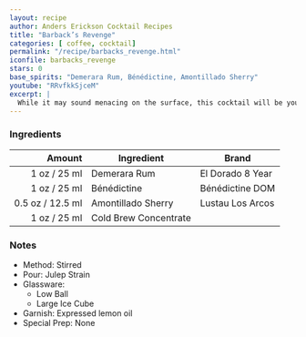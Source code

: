 ```yaml
---
layout: recipe
author: Anders Erickson Cocktail Recipes
title: "Barback’s Revenge"
categories: [ coffee, cocktail]
permalink: "/recipe/barbacks_revenge.html"
iconfile: barbacks_revenge
stars: 0
base_spirits: "Demerara Rum, Bénédictine, Amontillado Sherry"
youtube: "RRvfkkSjceM"
excerpt: |
  While it may sound menacing on the surface, this cocktail will be your cold-brew coffee's new best friend. With herbal sweetness from the rum and benedictine to savory elements from the sherry.
---
```


### Ingredients

| Amount | Ingredient            | Brand            |
| -----: | --------------------- | ---------------- |
|   1 oz / 25 ml | Demerara Rum          | El Dorado 8 Year |
|   1 oz / 25 ml | Bénédictine           | Bénédictine DOM  |
| 0.5 oz / 12.5 ml | Amontillado Sherry    | Lustau Los Arcos |
|   1 oz / 25 ml | Cold Brew Concentrate |

### Notes

- Method: Stirred
- Pour: Julep Strain
- Glassware:
  - Low Ball
  - Large Ice Cube
- Garnish: Expressed lemon oil
- Special Prep: None
